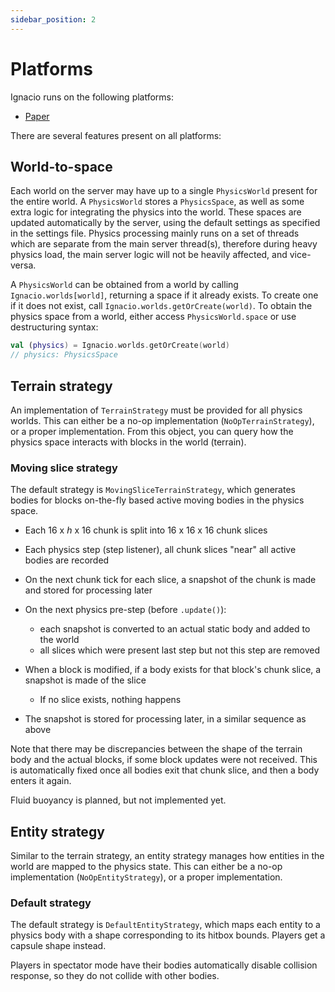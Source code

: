 ```yaml
---
sidebar_position: 2
---
```


# Platforms

Ignacio runs on the following platforms:
- [Paper](paper.md)

There are several features present on all platforms:

## World-to-space

Each world on the server may have up to a single `PhysicsWorld` present for the entire world.
A `PhysicsWorld` stores a `PhysicsSpace`, as well as some extra logic for integrating the physics into the world.
These spaces are updated automatically by the server, using the default settings as specified in the settings file.
Physics processing mainly runs on a set of threads which are separate from the main server thread(s),
therefore during heavy physics load, the main server logic will not be heavily affected, and vice-versa.

A `PhysicsWorld` can be obtained from a world by calling `Ignacio.worlds[world]`, returning a space if it already exists.
To create one if it does not exist, call `Ignacio.worlds.getOrCreate(world)`.
To obtain the physics space from a world, either access `PhysicsWorld.space` or use destructuring syntax:

```kotlin
val (physics) = Ignacio.worlds.getOrCreate(world)
// physics: PhysicsSpace
```

## Terrain strategy

An implementation of `TerrainStrategy` must be provided for all physics worlds.
This can either be a no-op implementation (`NoOpTerrainStrategy`), or a proper implementation.
From this object, you can query how the physics space interacts with blocks in the world (terrain).

### Moving slice strategy

The default strategy is `MovingSliceTerrainStrategy`, which generates bodies for blocks on-the-fly based active moving bodies
in the physics space.

- Each 16 x *h* x 16 chunk is split into 16 x 16 x 16 chunk slices
- Each physics step (step listener), all chunk slices "near" all active bodies are recorded
- On the next chunk tick for each slice, a snapshot of the chunk is made and stored for processing later
- On the next physics pre-step (before `.update()`):
  - each snapshot is converted to an actual static body and added to the world
  - all slices which were present last step but not this step are removed

- When a block is modified, if a body exists for that block's chunk slice, a snapshot is made of the slice
  - If no slice exists, nothing happens
- The snapshot is stored for processing later, in a similar sequence as above

Note that there may be discrepancies between the shape of the terrain body and the actual blocks, 
if some block updates were not received.
This is automatically fixed once all bodies exit that chunk slice, and then a body enters it again.

Fluid buoyancy is planned, but not implemented yet.

## Entity strategy

Similar to the terrain strategy, an entity strategy manages how entities in the world are mapped to the physics state.
This can either be a no-op implementation (`NoOpEntityStrategy`), or a proper implementation.

### Default strategy

The default strategy is `DefaultEntityStrategy`, which maps each entity to a physics body with a shape corresponding to its
hitbox bounds. Players get a capsule shape instead.

Players in spectator mode have their bodies automatically disable collision response, so they do not collide with other bodies.
